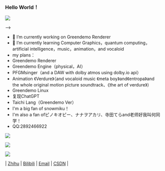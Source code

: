 ### Hello World！
<img src="https://readme-typing-svg.herokuapp.com/?lines=Think%20different;Computer%20graphics%20is%20awesome！&font=Roboto" />

-->
- 🔭 I’m currently working on Greendemo Renderer
- 🌱 I’m currently learning Computer Graphics，quantum computing，artificial intelligence，music，animation，and vocaloid 
- my plans：
- Greendemo Renderer
- Greendemo Engine（physical，AI）
- PFGMsinger（and a DAW with dolby atmos using dolby.io api）
- Animation 《Verdure》（and vocaloid music 《meta boy》and《entropa》and the whole original motion picture soundtrack、《the art of verdure》）
- Greendemo Linux
- 复现ChatGPT
- Taichi Lang（Greendemo Ver）
- I'm a big fan of snowmiku！
- I'm also a fan ofピノキオピー、ナナヲアカリ、寺田てらand老师好我叫何同学！
- QQ:2892466922


![](https://github-readme-stats.vercel.app/api?username=David20080125&show_icons=true&theme=dark&count_private=true)
 
![](https://github-readme-stats.vercel.app/api/top-langs/?username=David20080125&theme=dark&layout=compact)

![](https://activity-graph.herokuapp.com/graph?username=David20080125&theme=github)

<p align="center">

| 
<a href="https://www.zhihu.com/people/b8e59c8be41a29875c2e26dbd5b7c4a7" target="_blank">Zhihu</a> | 
<a href="https://space.bilibili.com/1935917667" target="_blank">Bilibili</a> |
<a href="mailto:davidqiuhr@outlook.com" target="_blank">Email</a> |
<a href="https://blog.csdn.net/DavidMEMZ?spm=1000.2115.3001.5343" target="_blank">CSDN</a> |
</p>
